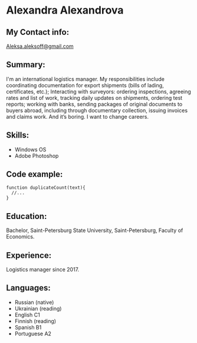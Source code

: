 # Alexandra Alexandrova
## My Contact info:
Aleksa.aleksoff@gmail.com
## Summary:
I'm an international logistics manager. My responsibilities include coordinating documentation for export shipments (bills of lading, certificates, etc.); Interacting with surveyors: ordering inspections, agreeing rates and list of work, tracking daily updates on shipments, ordering test reports; working with banks, sending packages of original documents to buyers abroad, including through documentary collection, issuing invoices and claims work. And it’s boring. I want to change careers.
## Skills:
* Windows OS
* Adobe Photoshop
## Code example:
``` 
function duplicateCount(text){
  //...
} 
```
## Education:
Bachelor, Saint-Petersburg State University, Saint-Petersburg, Faculty of Economics.
## Experience:
Logistics manager since 2017.
## Languages:
* Russian (native)
* Ukrainian (reading)
* English C1
* Finnish (reading)
* Spanish B1
* Portuguese A2

